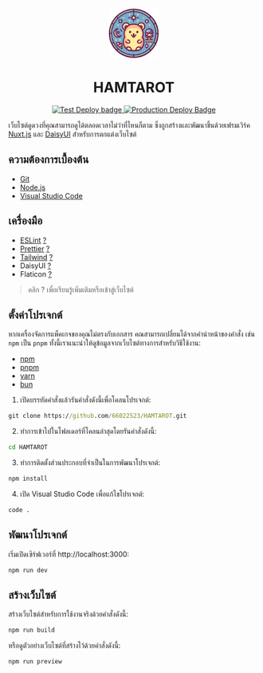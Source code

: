 <div align="center">
  <img src="./public/favicon.svg" width="100px" alt="Hamtarot Favicon" />
  <h1>HAMTAROT</h1>
  <a href="https://github.com/66022523/HAMTAROT/actions/workflows/test.yml">
    <img src="https://github.com/66022523/HAMTAROT/actions/workflows/test.yml/badge.svg" alt="Test Deploy badge" />
  </a>
  <a href="https://github.com/66022523/HAMTAROT/deployments/Production">
    <img src="https://img.shields.io/website-up-down-green-red/https/hamtarot.vercel.app.svg?label=Production%20Deploy" alt="Production Deploy Badge" />
  </a>
</div>

เว็บไซต์ดูดวงที่คุณสามารถดูได้ตลอดเวลาไม่ว่าที่ไหนก็ตาม ซึ่งถูกสร้างและพัฒนาขึ้นด้วยเฟรมเวิร์ค [Nuxt.js](https://nuxt.com/) และ [DaisyUI](https://daisyui.com/) สำหรับการตกแต่งเว็บไซต์

## ความต้องการเบื้องต้น

- [Git](https://git-scm.com/downloads)
- [Node.js](https://nodejs.org)
- [Visual Studio Code](https://code.visualstudio.com)

## เครื่องมือ

- [ESLint](https://marketplace.visualstudio.com/items?itemName=dbaeumer.vscode-eslint) [?](https://eslint.org/)
- [Prettier](https://marketplace.visualstudio.com/items?itemName=esbenp.prettier-vscode) [?](https://prettier.io/)
- [Tailwind](https://marketplace.visualstudio.com/items?itemName=bradlc.vscode-tailwindcss) [?](https://tailwindcss.com/)
- DaisyUI [?](https://daisyui.com/)
- Flaticon [?](https://www.flaticon.com/uicons/interface-icons)

> คลิก ? เพื่อเรียนรู้เพิ่มเติมหรือเข้าสู่เว็บไซต์

## ตั้งค่าโปรเจกต์

หากเครื่องจัดการแพ็คเกจของคุณไม่ตรงกับเอกสาร คณสามารถเปลี่ยนได้จากคำนำหน้าของคำสั่ง เช่น `npm` เป็น `pnpm` ทั้งนี้เราแนะนำให้ดูข้อมูลจากเว็บไซต์ทางการสำหรับวิธีใช้งาน:

- [npm](https://docs.npmjs.com/cli/)
- [pnpm](https://pnpm.io/pnpm-cli)
- [yarn](https://yarnpkg.com/getting-started/usage)
- [bun](https://bun.sh/docs)

1. เปิดบรรทัดคำสั่งแล้วรันคำสั่งดังนี้เพื่อโคลนโปรเจกต์:

```cmd
git clone https://github.com/66022523/HAMTAROT.git
```

2. ทำการเข้าไปในโฟลเดอร์ที่โคลนล่าสุดโดยรันคำสั่งดังนี้:

```cmd
cd HAMTAROT
```

3. ทำการติดตั้งส่วนประกอบที่จำเป็นในการพัฒนาโปรเจกต์:

```cmd
npm install
```

4. เปิด Visual Studio Code เพื่อแก้ไขโปรเจกต์:

```cmd
code .
```

## พัฒนาโปรเจกต์

เริ่มเปิดเซิร์ฟเวอร์ที่ http://localhost:3000:

```cmd
npm run dev
```

## สร้างเว็บไซต์

สร้างเว็บไซต์สำหรับการใช้งานจริงด้วยคำสั่งดังนี้:

```cmd
npm run build
```

หรือดูตัวอย่างเว็บไซต์ที่สร้างไว้ด้วยคำสั่งดังนี้:

```cmd
npm run preview
```
